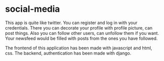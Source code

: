 # social-media

This app is quite like twitter. You can register and log in with your credentials. There you can decorate your profile with profile picture, can post things. Also you can follow other users, can unfollow them if you want. Your newsfeed would be filled with posts from the ones you have followed.

The frontend of this application has been made with javascript and html, css. The backend, authentication has been made with django.
